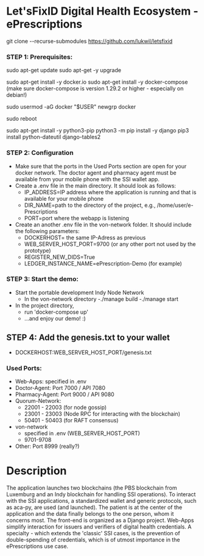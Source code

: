 # Let'sFixID Digital Health Ecosystem - ePrescriptions

git clone --recurse-submodules https://github.com/lukwil/letsfixid

### STEP 1: Prerequisites: ###
sudo apt-get update
sudo apt-get -y upgrade

sudo apt-get install -y docker.io
sudo apt-get install -y docker-compose (make sure docker-compose is version 1.29.2 or higher - especially on debian!)

sudo usermod -aG docker "$USER"
newgrp docker

sudo reboot

sudo apt-get install -y python3-pip
python3 -m pip install -y django
pip3 install python-dateutil django-tables2

### STEP 2: Configuration

- Make sure that the ports in the Used Ports section are open for your docker network.
  The doctor agent and pharmacy agent must be available from your mobile phone with the SSI wallet app.   
- Create a .env file in the main directory. It should look as follows:
  + IP_ADDRESS=IP address where the application is running and that is available for your mobile phone
  + DIR_NAME=path to the directory of the project, e.g., /home/user/e-Prescriptions
  + PORT=port where the webapp is listening
- Create an another .env file in the von-network folder. It should include the following parameters:
  + DOCKERHOST= the same IP-Adress as previous
  + WEB_SERVER_HOST_PORT=9700 (or any other port not used by the prototype)
  + REGISTER_NEW_DIDS=True
  + LEDGER_INSTANCE_NAME=ePrescription-Demo (for example)
### STEP 3: Start the demo: ###
- Start the portable development Indy Node Network
  - In the von-network directory
    -./manage build
    -./manage start
- In the project directory,
    - run 'docker-compose up'
    - ...and enjoy our demo! :)

## STEP 4: Add the genesis.txt to your wallet
- DOCKERHOST:WEB_SERVER_HOST_PORT/genesis.txt

### Used Ports:
- Web-Apps: specified in .env
- Doctor-Agent: Port 7000 / API 7080
- Pharmacy-Agent: Port 9000 / API 9080
- Quorum-Network:
  + 22001 - 22003 (for node gossip)
  + 23001 - 23003 (Node RPC for interacting with the blockchain)
  + 50401 - 50403 (for RAFT consensus)
- von-network
  + specified in .env (WEB_SERVER_HOST_PORT)
  + 9701-9708
- Other: Port 8999 (really?)

# Description
The application launches two blockchains (the PBS blockchain from Luxemburg and an Indy blockchain for handling SSI operations).
To interact with the SSI applications, a standardized wallet and generic protocols, such as aca-py, are used (and launched).
The patient is at the center of the application and the data finally belongs to the one person, whom it concerns most.
The front-end is organized as a Django project. Web-Apps simplify interaction for issuers and verifiers of digital health credentials.
A specialty - which extends the 'classic' SSI cases, is the prevention of double-spending of credentials, which is of utmost importance in the ePrescriptions use case. 
